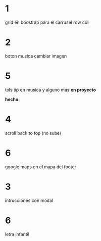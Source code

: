 # 1
grid en boostrap para el carrusel
row coll
# 2
boton musica cambiar imagen

# 5
tols tip en musica y alguno más
**en proyecto**


**hecho**
# 4
scroll back to top (no sube)
# 6
google maps en el mapa del footer
# 3
intrucciones con modal
# 6
letra infantil